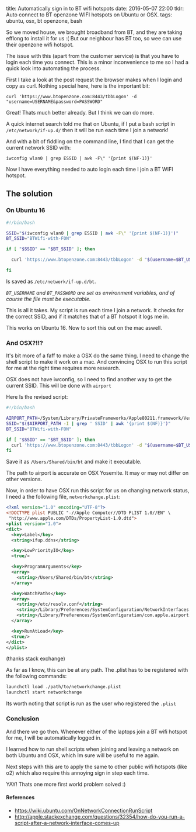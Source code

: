 title: Automatically sign in to BT wifi hotspots
date: 2016-05-07 22:00
tldr: Auto connect to BT openzone WIFI hotspots on Ubuntu or OSX.
tags: ubuntu, osx, bt openzone, bash

So we moved house, we brought broadband from BT, and they are taking efflong to
install it for us :( But our neighbour has BT too, so wee can use their openzone wifi hotspot.

The issue with this (apart from the customer service) is that you have
to login each time you connect. This is a minor inconvenience to me so I had a
quick look into automating the process.

First I take a look at the post request the browser makes when I login and
copy as curl. Nothing special here, here is the important bit:

`curl 'https://www.btopenzone.com:8443/tbbLogon' -d "username=USERNAME&password=PASSWORD"`

Great! Thats much better already. But I think we can do more.

A quick internet search told me that on Ubuntu, if I put a bash script in
`/etc/network/if-up.d/` then it will be run each time I join a network!

And with a bit of fiddling on the command line, I find that I can get the
current network SSID with:

`iwconfig wlan0 | grep ESSID | awk -F\" '{print $(NF-1)}'`

Now I have everything needed to auto login each time I join a BT WIFI hotspot.

## The solution

### On Ubuntu 16

```bash
#!/bin/bash

SSID="$(iwconfig wlan0 | grep ESSID | awk -F\" '{print $(NF-1)}')"
BT_SSID="BTWifi-with-FON"

if [ "$SSID" == "$BT_SSID" ]; then

  curl 'https://www.btopenzone.com:8443/tbbLogon' -d "$(username=$BT_USERNAME&password=$BT_PASSWORD)"

fi

```

Is saved as `/etc/network/if-up.d/bt`.

_`BT_USERNAME` and `BT_PASSWORD` are set as environment variables, and of course
the file must be executable._

This is all it takes. My script is run each time I join a network. It checks
for the correct SSID, and if it matches that of a BT hotspot it logs me in.

This works on Ubuntu 16. Now to sort this out on the mac aswell.

### And OSX?!!?

It's bit more of a faff to make a OSX do the same thing. I need to
change the shell script to make it work on a mac. And convincing OSX to run this
script for me at the right time requires more research.

OSX does not have iwconfig, so I need to find another way to get the current
SSID. This will be done with `airport`

Here Is the revised script:

```bash
#!/bin/bash

AIRPORT_PATH=/System/Library/PrivateFrameworks/Apple80211.framework/Versions/Current/Resources/airport
SSID="$($AIRPORT_PATH -I | grep ' SSID' | awk '{print $(NF)}')"
BT_SSID="BTWifi-with-FON"

if [ "$SSID" == "$BT_SSID" ]; then
  curl 'https://www.btopenzone.com:8443/tbbLogon' -d "$(username=$BT_USERNAME&password=$BT_PASSWORD)"
fi

```

Save it as `/Users/Shared/bin/bt` and make it executable.

The path to airport is accurate on OSX Yosemite. It may or may not differ on
other versions.

Now, in order to have OSX run this script for us on changing network status, I
need a the following file, `networkchange.plist`:

```xml
<?xml version="1.0" encoding="UTF-8"?>
<!DOCTYPE plist PUBLIC "-//Apple Computer//DTD PLIST 1.0//EN" \
 "http://www.apple.com/DTDs/PropertyList-1.0.dtd">
<plist version="1.0">
<dict>
  <key>Label</key>
  <string>ifup.ddns</string>

  <key>LowPriorityIO</key>
  <true/>

  <key>ProgramArguments</key>
  <array>
    <string>/Users/Shared/bin/bt</string>
  </array>

  <key>WatchPaths</key>
  <array>
    <string>/etc/resolv.conf</string>
    <string>/Library/Preferences/SystemConfiguration/NetworkInterfaces.plist</string>
    <string>/Library/Preferences/SystemConfiguration/com.apple.airport.preferences.plist</string>
  </array>

  <key>RunAtLoad</key>
  <true/>
</dict>
</plist>
```

(thanks stack exchange)

As far as I know, this can be at any path.
The .plist has to be registered with the following commands:

```sh
launchctl load ./path/to/networkchange.plist
launchctl start networkchange
```

Its worth noting that script is run as the user who registered the `.plist`

### Conclusion

And there we go then. Whenever either of the laptops join a BT wifi hotspot for
me, I will be automatically logged in.

I learned how to run shell scripts when joining and leaving a network on both
Ubuntu and OSX, which Im sure will be useful to me again.

Next steps with this are to apply the same to other public wifi hotspots
(like o2) which also require this annoying sign in step each time.

YAY! Thats one more first world problem solved :)

#### References

* https://wiki.ubuntu.com/OnNetworkConnectionRunScript
* http://apple.stackexchange.com/questions/32354/how-do-you-run-a-script-after-a-network-interface-comes-up

